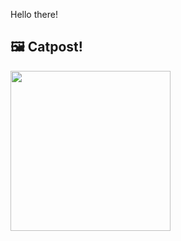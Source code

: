 Hello there!



## 🖼️ Catpost!

<sub>
    <img src="https://cdn2.thecatapi.com/images/9JisqWsnL.jpg" height="256">
</sub>

